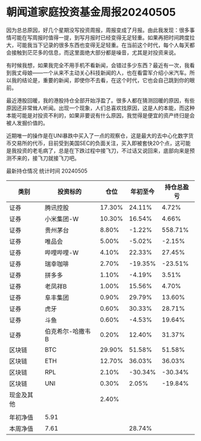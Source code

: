 # 朝闻道家庭投资基金周报20240505
因为总总原因，好几个星期没写投资周报，周报变成了月报。由此我发现：很多事情可能在写周报时值得一提，到写月报时已经变得无足轻重。如果再把时间跨度拉大，可能我当下记录的很多东西也变得无足轻重。在当前这个时代，每个人每天都会接触到茫茫多的信息，而这里面绝大部分都是噪音，尤其是对投资来说。

有时候我想，如果我完全不用手机不看新闻，会错过多少东西？最近有一次，我看到我丈母娘——一个从来不主动关心科技新闻的人，也在看雷军介绍小米汽车。所以我的结论是，重要的新闻，即使你不去看，在这个时代，它也会自己跳到你的眼前。

最近港股回暖，我的港股持仓全部开始浮盈了。很多人都在猜测回暖的原因，有些原因还非常耸人听闻。出现一个现象，人们总喜欢找原因，这是人的本能，而这种本能可能是对投资不利的，如果非要说有什么原因，我觉得是便宜的资产终归是会被人发掘价值的。

近期唯一的操作是在UNI暴跌中买入了一点的观察仓，这是最大的去中心化数字货币交易所的代币，目前受到美国SEC的负面关注，买入即被套快20个点，这可能是我投资的老毛病了，总是在下跌过程中接飞刀，不过话又说回来，底部向来是预测不来的，接飞刀就接飞刀吧。

最新持仓情况 统计时间 20240505

|类别|投资标的|仓位|年初至今|持仓总盈亏|
|---|---|---|---|---|
|证券|腾讯控股|17.30%|24.11%|4.72%|
|证券|小米集团-W|10.30%|16.54%|4.66%|
|证券|贵州茅台|8.80%|-1.22%|558.71%|
|证券|唯品会|5.00%|-5.02%|-2.15%|
|证券|哔哩哔哩-W|4.10%|22.33%|27.45%|
|证券|瑞幸咖啡|2.70%|-19.35%|-23.51%|
|证券|拼多多|1.10%|-4.19%|3.51%|
|证券|老凤祥B|1.00%|15.56%|4.70%|
|证券|阜丰集团|0.90%|29.79%|13.60%|
|证券|虎牙|0.60%|30.33%|28.71%|
|证券|斗鱼|0.60%|-4.53%|19.64%|
|证券|伯克希尔-哈撒韦B|0.20%|12.40%|31.37%|
|区块链|BTC|29.90%|51.58%|51.58%|
|区块链|ETH|12.70%|36.03%|36.03%|
|区块链|RPL|2.10%|-30.34%|-30.34%|
|区块链|UNI|0.30%|2.05%|-19.84%|
|现金及其他||2.40%|||
||||||
|年初净值|5.91||||
|本周净值|7.61||28.74%||
